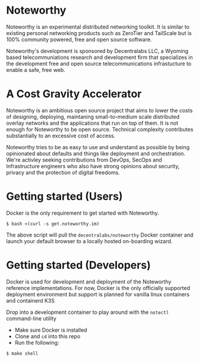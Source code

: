 # Noteworthy

Noteworthy is an experimental distributed networking toolkit. It is similar to existing personal networking products such as ZeroTier and TailScale but is 100% community powered, free and open source software. 

Noteworthy's development is sponsored by Decentralabs LLC, a Wyoming based telecommuniations research and development firm that specializes in the development free and open source telecommunications infrastucture to enable a safe, free web.

# A Cost Gravity Accelerator
Noteworthy is an ambitious open source project that aims to lower the costs of designing, deploying, maintaning small-to-medium scale distributed overlay networks and the applications that run on top of them. It is not enough for Noteworthy to be open source. Technical complexity contributes substantially to an excessive cost of access.

Noteworthy tries to be as easy to use and understand as possible by being opinionated about defaults and things like deployment and orchestration. We're activley seeking contributions from DevOps, SecOps and Infrastructure engineers who also have strong opinions about security, privacy and the protection of digital freedoms.

# Getting started (Users)
Docker is the only requirement to get started with Noteworthy.

```
$ bash <(curl -s get.noteworthy.im)
```
The above script will pull the `decentralabs/noteworthy` Docker container and launch your default browser to a locally hosted on-boarding wizard.

# Getting started (Developers)

Docker is used for development and deployment of the Noteworthy reference implementations. For now, Docker is the only officially supported deployment environment but support is planned for vanilla linux containers and containerd K3S

Drop into a development container to play around with the `notectl` command-line utility

- Make sure Docker is installed
- Clone and `cd` into this repo
- Run the following:

```
$ make shell
```







